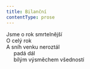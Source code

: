 ```yaml
---
title: Bilanční
contentType: prose
---
```


Jsme o rok smrtelnější  
O celý rok  
A sníh venku neroztál  
     padá dál  
     bílým výsměchem všedností
